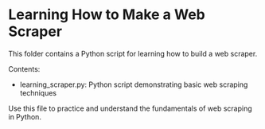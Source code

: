 # Learning How to Make a Web Scraper

This folder contains a Python script for learning how to build a web scraper.

Contents:
- learning_scraper.py: Python script demonstrating basic web scraping techniques

Use this file to practice and understand the fundamentals of web scraping in Python.